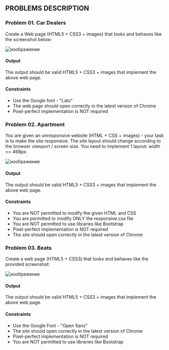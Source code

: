 ## PROBLEMS DESCRIPTION


### Problem 01. Car Dealers

Create a Web page (HTML5 + CSS3 + images) that looks and behaves like the screenshot below:

![изображение](https://user-images.githubusercontent.com/82647282/220210156-37d409c5-1548-4f81-a4b9-2b8664bab869.png)

#### Output

The output should be valid HTML5 + CSS3 + images that implement the above web page.

#### Constraints

  + Use the Google font - "Lato"
  + The web page should open correctly in the latest version of Chrome
  + Pixel-perfect implementation is NOT required

### Problem 02. Apartment

You are given an unresponsive website (HTML + CSS + images) - your task is to make the site responsive. The site layout should change according to the browser viewport / screen size. You need to implement 1 layout: width <= 468px:

![изображение](https://user-images.githubusercontent.com/82647282/220210237-9071c3f0-03f5-4a19-be78-4af95cf9ec2d.png)

#### Output

The output should be valid HTML5 + CSS3 + images that implement the above web page.

#### Constraints

  + You are NOT permitted to modify the given HTML and CSS
  + You are permitted to modify ONLY the responsive.css file
  + You are NOT permitted to use libraries like Bootstrap 
  + Pixel-perfect implementation is NOT required
  + The site should open correctly in the latest version of Chrome

### Problem 03. Beats

Create a web page (HTML5 + CSS3) that looks and behaves like the provided screenshot:

![изображение](https://user-images.githubusercontent.com/82647282/220210366-90c0a52f-37a5-4e09-921c-b62e3b32ab94.png)

#### Output

The output should be valid HTML5 + CSS3 + images that implement the above web page.

#### Constraints

  + Use the Google Font - "Open Sans" 
  + The site should open correctly in the latest version of Chrome
  + Pixel-perfect implementation is NOT required
  + You are NOT permitted to use libraries like Bootstrap